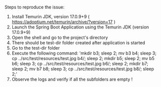 Steps to reproduce the issue:
1. Install Temurin JDK, version 17.0.9+9 ( https://adoptium.net/temurin/archive/?version=17 )
2. Launch the Spring Boot Application using the Temurin JDK (version 17.0.9+9)
3. Open the shell and go to the project's directory
4. There should be test-dir folder created after application is started
5. Go to the test-dir folder
6. Execute the following command: 'mkdir b3; sleep 2; mv b3 b4; sleep 3; cp ../src/test/resources/test.jpg b4/; sleep 2;
   mkdir b5; sleep 2; mv b5 b6; sleep 3; cp ../src/test/resources/test.jpg b6/; sleep 2;
   mkdir b7; sleep 2; mv b7 b8; sleep 3; cp ../src/test/resources/test.jpg b8/; sleep 2;'
7. Observe the logs and verify if all the subfolders are empty !


